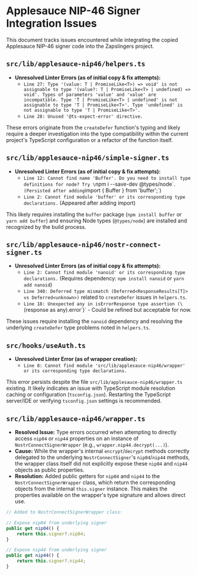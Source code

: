 # Applesauce NIP-46 Signer Integration Issues

This document tracks issues encountered while integrating the copied Applesauce NIP-46 signer code into the Zapslingers project.

## `src/lib/applesauce-nip46/helpers.ts`

- **Unresolved Linter Errors (as of initial copy & fix attempts):**
  - `Line 27: Type '(value: T | PromiseLike<T>) => void' is not assignable to type '(value?: T | PromiseLike<T> | undefined) => void'. Types of parameters 'value' and 'value' are incompatible. Type 'T | PromiseLike<T> | undefined' is not assignable to type 'T | PromiseLike<T>'. Type 'undefined' is not assignable to type 'T | PromiseLike<T>'.`
  - `Line 28: Unused '@ts-expect-error' directive.`

These errors originate from the `createDefer` function's typing and likely require a deeper investigation into the type compatibility within the current project's TypeScript configuration or a refactor of the function itself.

## `src/lib/applesauce-nip46/simple-signer.ts`

- **Unresolved Linter Errors (as of initial copy & fix attempts):**
  - `Line 12: Cannot find name 'Buffer'. Do you need to install type definitions for node? Try \`npm i --save-dev @types/node\`.` (Persisted after adding `import { Buffer } from 'buffer';`)
  - `Line 2: Cannot find module 'buffer' or its corresponding type declarations.` (Appeared after adding import)

This likely requires installing the `buffer` package (`npm install buffer` or `yarn add buffer`) and ensuring Node types (`@types/node`) are installed and recognized by the build process.

## `src/lib/applesauce-nip46/nostr-connect-signer.ts`

- **Unresolved Linter Errors (as of initial copy & fix attempts):**
  - `Line 2: Cannot find module 'nanoid' or its corresponding type declarations.` (Requires dependency: `npm install nanoid` or `yarn add nanoid`)
  - `Line 340: Deferred type mismatch (Deferred<ResponseResults[T]> vs Deferred<unknown>)` related to `createDefer` issues in `helpers.ts`.
  - `Line 18: Unexpected any in isErrorResponse type assertion (\`(response as any).error\`)` - Could be refined but acceptable for now.

These issues require installing the `nanoid` dependency and resolving the underlying `createDefer` type problems noted in `helpers.ts`.

## `src/hooks/useAuth.ts`

- **Unresolved Linter Error (as of wrapper creation):**
  - `Line 8: Cannot find module 'src/lib/applesauce-nip46/wrapper' or its corresponding type declarations.`

This error persists despite the file `src/lib/applesauce-nip46/wrapper.ts` existing. It likely indicates an issue with TypeScript module resolution caching or configuration (`tsconfig.json`). Restarting the TypeScript server/IDE or verifying `tsconfig.json` settings is recommended.

## `src/lib/applesauce-nip46/wrapper.ts`

- **Resolved Issue:** Type errors occurred when attempting to directly access `nip04` or `nip44` properties on an instance of `NostrConnectSignerWrapper` (e.g., `wrapper.nip44.decrypt(...)`).
- **Cause:** While the wrapper's internal `encrypt`/`decrypt` methods correctly delegated to the underlying `NostrConnectSigner`'s `nip04`/`nip44` methods, the wrapper class itself did not explicitly expose these `nip04` and `nip44` objects as public properties.
- **Resolution:** Added public getters for `nip04` and `nip44` to the `NostrConnectSignerWrapper` class, which return the corresponding objects from the internal `this.signer` instance. This makes the properties available on the wrapper's type signature and allows direct use.

```typescript
// Added to NostrConnectSignerWrapper class:

// Expose nip04 from underlying signer
public get nip04() {
    return this.signer?.nip04;
}

// Expose nip44 from underlying signer
public get nip44() {
    return this.signer?.nip44;
}
``` 